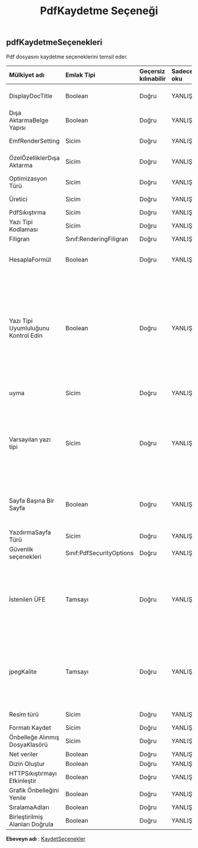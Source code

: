 ﻿---
title: PdfKaydetme Seçeneği
second_title: Aspose.Cells Cloud Documen
type: docs
url: /tr/specification/model/pdfsaveoptions/
description: "Aspose.Cells Bulut modeli spesifikasyonu: PdfSaveOptions. Açma, oluşturma, düzenleme, bölme, birleştirme, karşılaştırma ve dönüştürme gibi özelliklerle Excel ve diğer elektronik tablo belgelerini zahmetsizce yönetin"
kwords: Excel, Office, Elektronik Tablo, Cloud REST API, PdfSaveOptions
weight: 50
---
## **pdfKaydetmeSeçenekleri**

 Pdf dosyasını kaydetme seçeneklerini temsil eder.

| Mülkiyet adı| Emlak Tipi| Geçersiz kılınabilir| Sadece oku| Varsayılan değer| Tanım|
|:- |:- |:- |:- |:- |:- |
| DisplayDocTitle| Boolean| Doğru| YANLIŞ|| Pencerenin başlık çubuğunun belge başlığını görüntüleyip görüntülemeyeceğini belirtir.|
| Dışa AktarmaBelge Yapısı| Boolean| Doğru| YANLIŞ|| Belge yapısının dışa aktarılıp aktarılmayacağını belirtir.|
| EmfRenderSetting| Sicim| Doğru| YANLIŞ|| Emf meta dosyasını işlemeye yönelik ayar.|
| ÖzelÖzelliklerDışa Aktarma| Sicim| Doğru| YANLIŞ|| CustomDocumentPropertyCollection'ın PDF dosyasına aktarılma biçimini belirtir.|
| Optimizasyon Türü| Sicim| Doğru| YANLIŞ|| PDF optimizasyon türünü alır ve ayarlar.|
| Üretici| Sicim| Doğru| YANLIŞ|| Oluşturulan pdf belgesinin üreticisini alır ve ayarlar.|
| PdfSıkıştırma| Sicim| Doğru| YANLIŞ|| Sıkıştırma algoritmasını belirtin.|
| Yazı Tipi Kodlaması| Sicim| Doğru| YANLIŞ|| PDF olarak gömülü yazı tipi kodlamasını alır veya ayarlar.|
| Filigran|Sınıf:RenderingFiligran| Doğru| YANLIŞ|| Çıktıya filigran alır veya ayarlar.|
| HesaplaFormül| Boolean| Doğru| YANLIŞ|| Formüllerin pdf dosyasını kaydetmeden önce hesaplanıp hesaplanmayacağını belirtir. Varsayılan değer false'tur.|
| Yazı Tipi Uyumluluğunu Kontrol Edin| Boolean| Doğru| YANLIŞ|| Metindeki her karakter için yazı tipi uyumluluğunun kontrol edilip edilmeyeceğini belirtir. Varsayılan değer doğrudur. Bu özelliğin devre dışı bırakılması daha iyi performans sağlayabilir. Ancak varsayılan veya belirtilen metin/karakter yazı tipi bunu oluşturmak için kullanılamadığında, oluşturulan pdf'te okunamayan karakterler (blok gibi) oluşabilir. Böyle bir durumda, metni oluşturmak için alternatif yazı tipinin aranabilmesi ve kullanılabilmesi için kullanıcının bu özelliği true olarak tutması gerekir;|
| uyma| Sicim| Doğru| YANLIŞ|| Çalışma kitabı bu özellikteki PdfCompliance'a göre pdf'ye dönüştürülür.|
| Varsayılan yazı tipi| Sicim| Doğru| YANLIŞ||Excel'deki karakterler unicode olduğunda ve hücre stilinde doğru yazı tipiyle ayarlanmadığında, pdf, resimde blok olarak görünebilirler. Bu karakterleri göstermek için MingLiu veya MS Gotik gibi Varsayılan Yazı Tipini ayarlayın. Bu özellik ayarlanmazsa, Aspose.Cells bu unicode karakterleri göstermek için sistem varsayılan yazı tipini kullanır.|
| Sayfa Başına Bir Sayfa| Boolean| Doğru| YANLIŞ|| OnePagePerSheet true olursa, sonuçta bir sayfanın tüm içeriği yalnızca bir sayfaya yazdırılır. Pagesetup'ın kağıt boyutu geçersiz olacak ve diğer pagesetup ayarları geçerli olmaya devam edecek.|
| YazdırmaSayfa Türü| Sicim| Doğru| YANLIŞ|| Hangi sayfaların yazdırılmayacağını belirtir.|
| Güvenlik seçenekleri| Sınıf:PdfSecurityOptions| Doğru| YANLIŞ|| Xls2pdf sonucunda güvenliğe ihtiyaç duyulduğunda bu seçeneği ayarlayın.|
| İstenilen ÜFE| Tamsayı| Doğru| YANLIŞ||Yeniden örnekleme görüntülerinin ve jpeg kalitesinin istenen ÜFE'sini (inç başına piksel) ve jpeg kalitesini ayarlayın Tüm görüntüler, belirtilen kalite ayarıyla JPEG'e dönüştürülecek ve belirtilen PPI'den (inç başına piksel) daha büyük görüntüler yeniden örneklenecektir. İnç başına istenen piksel. 220 yüksek kalite. 150 ekran kalitesi. 96 e-posta kalitesi.|
| jpegKalite| Tamsayı| Doğru| YANLIŞ|| Yeniden örnekleme görüntülerinin ve jpeg kalitesinin istenen ÜFE'sini (inç başına piksel) ve jpeg kalitesini ayarlayın Tüm görüntüler, belirtilen kalite ayarıyla JPEG'e dönüştürülecek ve belirtilen PPI'den (inç başına piksel) daha büyük görüntüler yeniden örneklenecektir. 0 - 100% JPEG kalitesi.|
| Resim türü| Sicim| Doğru| YANLIŞ|| Grafiği ve şekli dönüştürürken görüntü türünü temsil eder.|
| Formatı Kaydet| Sicim| Doğru| YANLIŞ|||
| Önbelleğe Alınmış DosyaKlasörü| Sicim| Doğru| YANLIŞ|||
| Net veriler| Boolean| Doğru| YANLIŞ|||
| Dizin Oluştur| Boolean| Doğru| YANLIŞ|||
| HTTPSıkıştırmayı Etkinleştir| Boolean| Doğru| YANLIŞ|||
| Grafik Önbelleğini Yenile| Boolean| Doğru| YANLIŞ|||
| SıralamaAdları| Boolean| Doğru| YANLIŞ|||
| Birleştirilmiş Alanları Doğrula| Boolean| Doğru| YANLIŞ|||

**Ebeveyn adı** : [KaydetSeçenekler](/specification/model/saveoptions)


